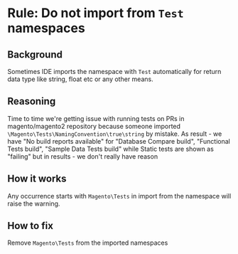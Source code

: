 # Rule: Do not import from `Test` namespaces
## Background
Sometimes IDE imports the namespace with `Test` automatically for return data type like string, float etc or any other means.

## Reasoning
Time to time we're getting issue with running tests on PRs in magento/magento2 repository because someone imported `\Magento\Tests\NamingConvention\true\string` by mistake. As result - we have "No build reports available" for "Database Compare build", "Functional Tests build", "Sample Data Tests build" while Static tests are shown as "failing" but in results - we don't really have reason

## How it works
Any occurrence starts with `Magento\Tests` in import from the namespace will raise the warning. 

## How to fix

Remove `Magento\Tests` from the imported namespaces
